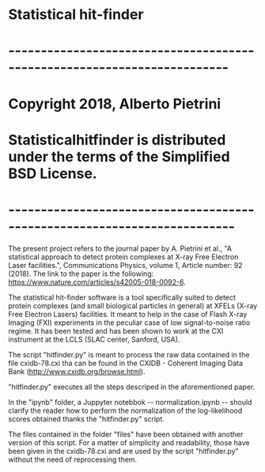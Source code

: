 # Statistical hit-finder
# ------------------------------------------------------------------------
# Copyright 2018,  Alberto Pietrini
# Statisticalhitfinder is distributed under the terms of the Simplified BSD License.
# -------------------------------------------------------------------------

The present project refers to the journal paper by A. Pietrini et al., "A statistical approach to detect protein complexes at X-ray Free Electron Laser facilities.", Communications Physics, volume 1, Article number: 92 (2018).
The link to the paper is the following: https://www.nature.com/articles/s42005-018-0092-6. 


The statistical hit-finder software is a tool specifically suited to detect protein complexes (and small biological particles in general) at XFELs (X-ray Free Electron Lasers) facilities. It meant to help in the case of Flash X-ray Imaging (FXI) experiments in the peculiar case of low signal-to-noise ratio regime. It has been tested and has been shown to work at the CXI instrument at the LCLS (SLAC center, Sanford, USA). 

The script "hitfinder.py" is meant to process the raw data contained in the file cxidb-78.cxi tha can be found
in the CXIDB - Coherent Imaging Data Bank (http://www.cxidb.org/browse.html).

"hitfinder.py" executes all the steps descriped in the aforementioned paper.

In the "ipynb" folder, a Juppyter notebbok -- normalization.ipynb -- should clarify the reader how to perform the normalization of the log-likelihood scores obtained thanks the "hitfinder.py" script.

The files contained in the folder "files" have been obtained with another version of this script.
For a matter of simplicity and readability, those have been given in the cxidb-78.cxi and are used by the script "hitfinder.py"
without the need of reprocessing them.

